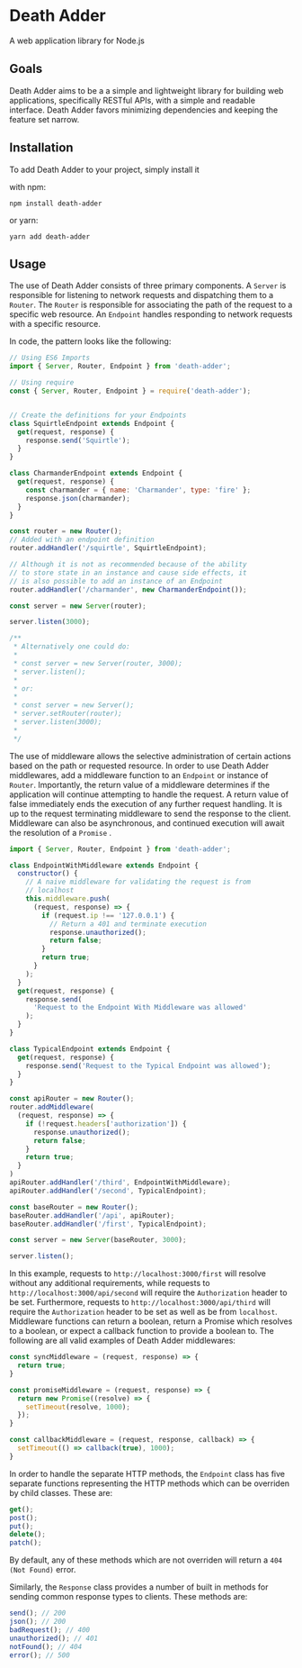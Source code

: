 # Death Adder

A web application library for Node.js

## Goals
Death Adder aims to be a a simple and lightweight library for building
web applications, specifically RESTful APIs, with a simple and readable
interface. Death Adder favors minimizing dependencies and keeping the
feature set narrow.

## Installation
To add Death Adder to your project, simply install it

with npm:
```
npm install death-adder
```
or yarn:
```
yarn add death-adder
```

## Usage

The use of Death Adder consists of three primary components. A `Server`
is responsible for listening to network requests and dispatching them
to a `Router`. The `Router` is responsible for associating the path
of the request to a specific web resource. An `Endpoint` handles
responding to network requests with a specific resource. 

In code, the pattern looks like the following:

```javascript
// Using ES6 Imports
import { Server, Router, Endpoint } from 'death-adder';

// Using require
const { Server, Router, Endpoint } = require('death-adder');


// Create the definitions for your Endpoints
class SquirtleEndpoint extends Endpoint {
  get(request, response) {
    response.send('Squirtle');
  }
}

class CharmanderEndpoint extends Endpoint {
  get(request, response) {
    const charmander = { name: 'Charmander', type: 'fire' };
    response.json(charmander);
  }
}

const router = new Router();
// Added with an endpoint definition
router.addHandler('/squirtle', SquirtleEndpoint);

// Although it is not as recommended because of the ability
// to store state in an instance and cause side effects, it
// is also possible to add an instance of an Endpoint
router.addHandler('/charmander', new CharmanderEndpoint());

const server = new Server(router);

server.listen(3000);

/**
 * Alternatively one could do:
 * 
 * const server = new Server(router, 3000);
 * server.listen();
 * 
 * or:
 * 
 * const server = new Server();
 * server.setRouter(router);
 * server.listen(3000);
 * 
 */
```


The use of middleware allows the selective administration of
certain actions based on the path or requested resource. In order
to use Death Adder middlewares, add a middleware function to an
`Endpoint` or instance of `Router`. Importantly, the return value
of a middleware determines if the application will continue
attempting to handle the request. A return value of false immediately
ends the execution of any further request handling. It is up to the
request terminating middleware to send the response to the client.
Middleware can also be asynchronous, and continued execution will
await the resolution of a `Promise` .
 

```javascript
import { Server, Router, Endpoint } from 'death-adder';

class EndpointWithMiddleware extends Endpoint {
  constructor() {
    // A naive middleware for validating the request is from
    // localhost
    this.middleware.push(
      (request, response) => {
        if (request.ip !== '127.0.0.1') {
          // Return a 401 and terminate execution
          response.unauthorized();
          return false;
        }
        return true;
      }
    );
  }
  get(request, response) {
    response.send(
      'Request to the Endpoint With Middleware was allowed'
    );
  }
}

class TypicalEndpoint extends Endpoint {
  get(request, response) {
    response.send('Request to the Typical Endpoint was allowed');
  }
}

const apiRouter = new Router();
router.addMiddleware(
  (request, response) => {
    if (!request.headers['authorization']) {
      response.unauthorized();
      return false;
    }
    return true;
  }
)
apiRouter.addHandler('/third', EndpointWithMiddleware);
apiRouter.addHandler('/second', TypicalEndpoint);

const baseRouter = new Router();
baseRouter.addHandler('/api', apiRouter);
baseRouter.addHandler('/first', TypicalEndpoint);

const server = new Server(baseRouter, 3000);

server.listen();
```

In this example, requests to `http://localhost:3000/first` will
resolve without any additional requirements, while requests to
`http://localhost:3000/api/second` will require the `Authorization`
header to be set. Furthermore, requests to
`http://localhost:3000/api/third` will require the `Authorization`
header to be set as well as be from `localhost`. Middleware functions
can return a boolean, return a Promise which resolves to a boolean,
or expect a callback function to provide a boolean to. The following
are all valid examples of Death Adder middlewares:

```javascript
const syncMiddleware = (request, response) => {
  return true;
}

const promiseMiddleware = (request, response) => {
  return new Promise((resolve) => {
    setTimeout(resolve, 1000);
  });
}

const callbackMiddleware = (request, response, callback) => {
  setTimeout(() => callback(true), 1000);
}
```

In order to handle the separate HTTP methods, the `Endpoint` class
has five separate functions representing the HTTP methods which can
be overriden by child classes. These are:
```javascript
get();
post();
put();
delete();
patch();
```
By default, any of these methods which are not overriden will
return a `404 (Not Found)` error.

Similarly, the `Response` class provides a number of built in methods
for sending common response types to clients. These methods are:

```javascript
send(); // 200
json(); // 200
badRequest(); // 400
unauthorized(); // 401
notFound(); // 404
error(); // 500
```